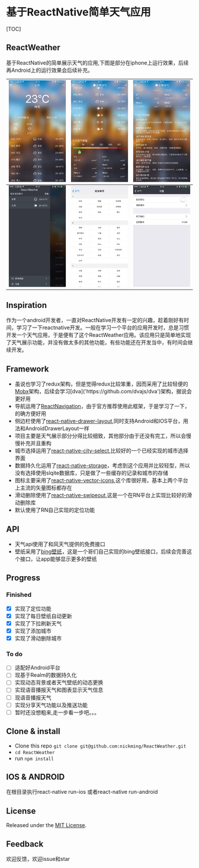 # 基于ReactNative简单天气应用

[TOC]

## ReactWeather

基于ReactNative的简单展示天气的应用,下图是部分在iphone上运行效果，后续再Android上的运行效果会后续补充。

| <img src="./screenshot/61495635928_.pic.jpg" width="280"/> | <img src="./screenshot/131495635933_.pic.jpg" width="280"/> | <img src="./screenshot/121495635932_.pic.jpg" width="280"/> |
| ---------------------------------------- | ---------------------------------------- | ---------------------------------------- |
| <img src="./screenshot/91495635929_.pic.jpg" width="280"/> | <img src="./screenshot/81495635929_.pic.jpg" width="280"/> | <img src="./screenshot/111495635930_.pic.jpg" width="280"/> |

## Inspiration

作为一个android开发者，一直对ReactNative开发有一定的兴趣，趁着刚好有时间，学习了一下reactnative开发。一般在学习一个平台的应用开发时，总是习惯开发一个天气应用，于是便有了这个ReactWeather应用。该应用只是简单地实现了天气展示功能，并没有做太多的其他功能，有些功能还在开发当中，有时间会继续开发。

## Framework

* 虽说也学习了redux架构，但是觉得redux比较笨重，因而采用了比较轻便的[Mobx]('https://github.com/mobxjs/mobx')架构，后续会学习[dva]('https://github.com/dvajs/dva')架构，据说会更好用
* 导航运用了[ReactNavigation]('https://github.com/react-community/react-navigation')，由于官方推荐使用此框架，于是学习了一下，的确方便好用
* 侧边栏使用了[react-native-drawer-layout]('https://github.com/react-native-community/react-native-drawer-layout'),同时支持Android和IOS平台，用法和AndroidDrawerLayout一样
* 项目主要是天气展示部分分得比较细致，其他部分由于还没有完工，所以会慢慢补充并且重构
* 城市选择运用了[react-native-city-select]('https://github.com/ryanyu104/react-native-city-select'),比较好的一个已经实现的城市选择界面
* 数据持久化运用了[react-native-storage]('https://github.com/sunnylqm/react-native-storage')，考虑到这个应用并比较轻型，所以没有选择使用slqite数据库，只是做了一些缓存的记录和城市的存储
* 图标主要采用了[react-native-vector-icons]('https://github.com/oblador/react-native-vector-icons'),这个库很好用，基本上两个平台上主流的矢量图标都存在
* 滑动删除使用了[react-native-swipeout]('https://github.com/dancormier/react-native-swipeout'),这是一个在RN平台上实现比较好的滑动删除库
* 默认使用了RN自己实现的定位功能

## API

* 天气api使用了和风天气提供的免费接口
* 壁纸采用了[bing壁纸](https://github.com/xCss/bing)，这是一个哥们自己实现的bing壁纸接口，后续会完善这个接口，让app能够显示更多的壁纸

## Progress

### Finished

* [x] 实现了定位功能
* [x] 实现了每日壁纸自动更新
* [x] 实现了下拉刷新天气
* [x] 实现了添加城市
* [x] 实现了滑动删除城市

### To do

- [ ] 适配好Android平台
- [ ] 现基于Realm的数据持久化
- [ ] 实现动态背景或者天气壁纸的动态更换
- [ ] 实现语音播报天气和图表显示天气信息
- [ ] 现语音播报天气
- [ ] 实现分享天气功能以及推送功能
- [ ] 暂时还没想粗来,走一步看一步吧。。。

## Clone & install

- Clone this repo `git clone git@github.com:nickming/ReactWeather.git`
- `cd ReactWeather`
- run `npm install`

## IOS & ANDROID

在根目录执行react-native run-ios 或者react-native run-android

## License

Released under the [MIT License](http://opensource.org/licenses/MIT).

## Feedback

欢迎反馈，欢迎issue和star















